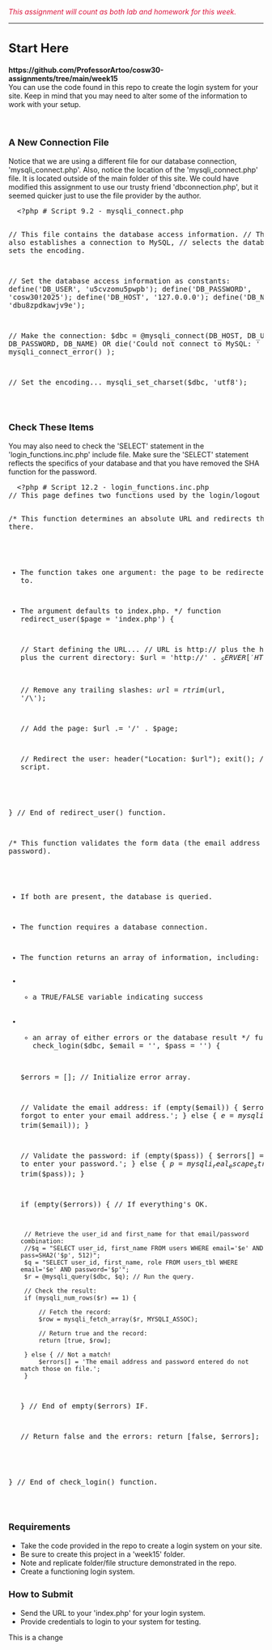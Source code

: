 <p style="color: crimson; font-style: italic;">This assignment will count as both lab and homework for this week.</p>
<hr />
<h2 style="font-size: 24px;">Start Here</h2>
<p><strong>https://github.com/ProfessorArtoo/cosw30-assignments/tree/main/week15</strong><br />You can use the code found in this repo to create the login system for your site. Keep in mind that you may need to alter some of the information to work with your setup.</p>
<p>&nbsp;</p>
<h3 style="font-size: 18px;">A New Connection File</h3>
<p>Notice that we are using a different file for our database connection, 'mysqli_connect.php'. Also, notice the location of the 'mysqli_connect.php' file. It is located outside of the main folder of this site. We could have modified this assignment to use our trusty friend 'dbconnection.php', but it seemed quicker just to use the file provider by the author.</p>
<pre>  &lt;?php # Script 9.2 - mysqli_connect.php

// This file contains the database access information.
// This file also establishes a connection to MySQL,
// selects the database, and sets the encoding.

// Set the database access information as constants:
define('DB_USER', 'u5cvzomu5pwpb');
define('DB_PASSWORD', 'cosw30!2025');
define('DB_HOST', '127.0.0.0');
define('DB_NAME', 'dbu8zpdkawjv9e');

// Make the connection:
$dbc = @mysqli_connect(DB_HOST, DB_USER, DB_PASSWORD, DB_NAME) OR die('Could not connect to MySQL: ' . mysqli_connect_error() );

// Set the encoding...
mysqli_set_charset($dbc, 'utf8');
</pre>
<p>&nbsp;</p>
<h3 style="font-size: 18px;">Check These Items</h3>
<p>You may also need to check the 'SELECT' statement in the 'login_functions.inc.php' include file. Make sure the 'SELECT' statement reflects the specifics of your database and that you have removed the SHA function for the password.</p>
<pre>  &lt;?php # Script 12.2 - login_functions.inc.php
// This page defines two functions used by the login/logout process.

/* This function determines an absolute URL and redirects the user there.
 * The function takes one argument: the page to be redirected to.
 * The argument defaults to index.php.
 */
function redirect_user($page = 'index.php') {

	// Start defining the URL...
	// URL is http:// plus the host name plus the current directory:
	$url = 'http://' . $_SERVER['HTTP_HOST'] . dirname($_SERVER['PHP_SELF']);

	// Remove any trailing slashes:
	$url = rtrim($url, '/\\');

	// Add the page:
	$url .= '/' . $page;

	// Redirect the user:
	header("Location: $url");
	exit(); // Quit the script.

} // End of redirect_user() function.


/* This function validates the form data (the email address and password).
 * If both are present, the database is queried.
 * The function requires a database connection.
 * The function returns an array of information, including:
 * - a TRUE/FALSE variable indicating success
 * - an array of either errors or the database result
 */
function check_login($dbc, $email = '', $pass = '') {

	$errors = []; // Initialize error array.

	// Validate the email address:
	if (empty($email)) {
		$errors[] = 'You forgot to enter your email address.';
	} else {
		$e = mysqli_real_escape_string($dbc, trim($email));
	}

	// Validate the password:
	if (empty($pass)) {
		$errors[] = 'You forgot to enter your password.';
	} else {
		$p = mysqli_real_escape_string($dbc, trim($pass));
	}

	if (empty($errors)) { // If everything's OK.

		// Retrieve the user_id and first_name for that email/password combination:
		//$q = "SELECT user_id, first_name FROM users WHERE email='$e' AND pass=SHA2('$p', 512)";
        $q = "SELECT user_id, first_name, role FROM users_tbl WHERE email='$e' AND password='$p'";
		$r = @mysqli_query($dbc, $q); // Run the query.

		// Check the result:
		if (mysqli_num_rows($r) == 1) {

			// Fetch the record:
			$row = mysqli_fetch_array($r, MYSQLI_ASSOC);

			// Return true and the record:
			return [true, $row];

		} else { // Not a match!
			$errors[] = 'The email address and password entered do not match those on file.';
		}

	} // End of empty($errors) IF.

	// Return false and the errors:
	return [false, $errors];

} // End of check_login() function.
</pre>
<p>&nbsp;</p>
<h3 style="font-size: 18px;">Requirements</h3>
<ul>
    <li>Take the code provided in the repo to create a login system on your site.</li>
    <li>Be sure to create this project in a 'week15' folder.&nbsp;</li>
    <li>Note and replicate folder/file structure demonstrated in the repo.</li>
    <li>Create a functioning login system.&nbsp;</li>
</ul>
<h3 style="font-size: 18px;">How to Submit</h3>
<ul>
    <li>Send the URL to your 'index.php' for your login system.</li>
    <li>Provide credentials to login to your system for testing.</li>
</ul>

<p>This is a change</p>
